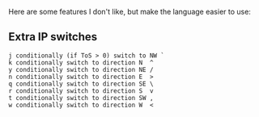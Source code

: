 Here are some features I don't like, but make the language easier to use:

## Extra IP switches

    j conditionally (if ToS > 0) switch to NW `
    k conditionally switch to direction N  ^
    y conditionally switch to direction NE /
    n conditionally switch to direction E  >
    q conditionally switch to direction SE \
    r conditionally switch to direction S  v
    t conditionally switch to direction SW ,
    w conditionally switch to direction W  <
